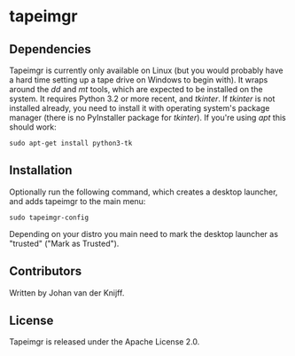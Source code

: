 # tapeimgr

## Dependencies

Tapeimgr is currently only available on Linux (but you would probably have a hard time setting up a tape drive on Windows to begin with). It wraps around the *dd* and *mt* tools, which are expected to be installed on the system. It requires Python 3.2 or more recent, and *tkinter*. If *tkinter* is not installed already, you need to install it with operating system's package manager (there is no PyInstaller package for *tkinter*). If you're using *apt* this should work:

    sudo apt-get install python3-tk

## Installation

Optionally run the following command, which creates a desktop launcher, and adds tapeimgr to the main menu:

    sudo tapeimgr-config

Depending on your distro you main need to mark the desktop launcher as "trusted" ("Mark as Trusted").

## Contributors

Written by Johan van der Knijff. 

## License

Tapeimgr is released under the  Apache License 2.0.
